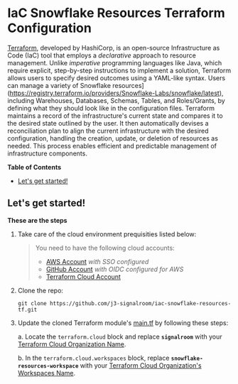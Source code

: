 # IaC Snowflake Resources Terraform Configuration
[Terraform](https://terraform.io), developed by HashiCorp, is an open-source Infrastructure as Code (IaC) tool that employs a *declarative* approach to resource management.  Unlike *imperative* programming languages like Java, which require explicit, step-by-step instructions to implement a solution, Terraform allows users to specify desired outcomes using a YAML-like syntax. Users can manage a variety of Snowflake resources](https://registry.terraform.io/providers/Snowflake-Labs/snowflake/latest), including Warehouses, Databases, Schemas, Tables, and Roles/Grants, by defining what they should look like in the configuration files.  Terraform maintains a record of the infrastructure's current state and compares it to the desired state outlined by the user.  It then automatically devises a reconciliation plan to align the current infrastructure with the desired configuration, handling the creation, update, or deletion of resources as needed.  This process enables efficient and predictable management of infrastructure components.

**Table of Contents**

<!-- toc -->
+ [Let's get started!](#lets-get-started)
<!-- tocstop -->

## Let's get started!
**These are the steps**

1. Take care of the cloud environment prequisities listed below:
    > You need to have the following cloud accounts:
    > - [AWS Account](https://signin.aws.amazon.com/) *with SSO configured*
    > - [GitHub Account](https://github.com) *with OIDC configured for AWS*
    > - [Terraform Cloud Account](https://app.terraform.io/)

2. Clone the repo:
    ```shell
    git clone https://github.com/j3-signalroom/iac-snowflake-resources-tf.git
    ```

3. Update the cloned Terraform module's [main.tf](main.tf) by following these steps:

    a. Locate the `terraform.cloud` block and replace **`signalroom`** with your [Terraform Cloud Organization Name](https://developer.hashicorp.com/terraform/cloud-docs/users-teams-organizations/organizations).

    b. In the `terraform.cloud.workspaces` block, replace **`snowflake-resources-workspace`** with your [Terraform Cloud Organization's Workspaces Name](https://developer.hashicorp.com/terraform/cloud-docs/workspaces).
